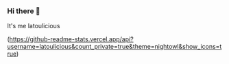 ### Hi there 👋

It's me latoulicious





(https://github-readme-stats.vercel.app/api?username=latoulicious&count_private=true&theme=nightowl&show_icons=true)


<!--
**latoulicious/latoulicious** is a ✨ _special_ ✨ repository because its `README.md` (this file) appears on your GitHub profile.

Here are some ideas to get you started:

- 🔭 I’m currently working on ...
- 🌱 I’m currently learning ...
- 👯 I’m looking to collaborate on ...
- 🤔 I’m looking for help with ...
- 💬 Ask me about ...
- 📫 How to reach me: ...
- 😄 Pronouns: ...
- ⚡ Fun fact: ...
-->
